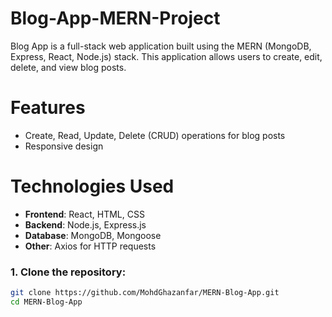 # Blog-App-MERN-Project
Blog App is a full-stack web application built using the MERN (MongoDB, Express, React, Node.js) stack. This application allows users to create, edit, delete, and view blog posts.

# Features
- Create, Read, Update, Delete (CRUD) operations for blog posts
- Responsive design
  

# Technologies Used
- **Frontend**: React, HTML, CSS
- **Backend**: Node.js, Express.js
- **Database**: MongoDB, Mongoose
- **Other**: Axios for HTTP requests

### 1. Clone the repository:
```bash
git clone https://github.com/MohdGhazanfar/MERN-Blog-App.git
cd MERN-Blog-App
